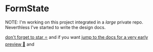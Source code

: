 # FormState

NOTE: I'm working on this project integrated in a *large* private repo. Neverthless I've started to write the design docs.

[don't forget to star ⭐](https://github.com/basarat/formstate/stargazers) and if you want [jump to the docs for a very early preview 🌹](http://basarat.com/formstate/) and
